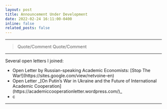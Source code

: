 ```yaml
---
layout: post
title: Announcement Under Development
date: 2022-02-24 16:11:00-0400
inline: false
related_posts: false
---
```


***

> Quote/Comment
> Quote/Comment

***

Several open letters I joined:

<ul>
    <li>
        Open Letter by Russian-speaking Academic Economists: [Stop The War!](https://sites.google.com/view/netvoine-en)
    </li>
    <li>
        Open Letter _[On Putin’s War in Ukraine and the Future of International Academic Cooperation](https://academiccooperationletter.wordpress.com/)_
    </li>
    <li>c</li>
</ul>

***




